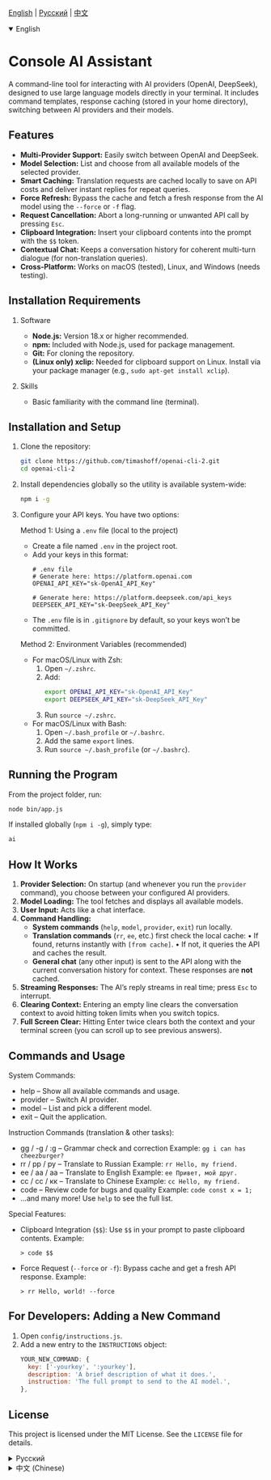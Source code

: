 [English](#english) | [Русский](#russian) | [中文](#chinese)

<details open>
<summary>English</summary>
<a name="english"></a>

# Console AI Assistant

A command-line tool for interacting with AI providers (OpenAI, DeepSeek), designed to use large language models directly in your terminal. It includes command templates, response caching (stored in your home directory), switching between AI providers and their models.

## Features

- **Multi-Provider Support:** Easily switch between OpenAI and DeepSeek.
- **Model Selection:** List and choose from all available models of the selected provider.
- **Smart Caching:** Translation requests are cached locally to save on API costs and deliver instant replies for repeat queries.
- **Force Refresh:** Bypass the cache and fetch a fresh response from the AI model using the `--force` or `-f` flag.
- **Request Cancellation:** Abort a long-running or unwanted API call by pressing `Esc`.
- **Clipboard Integration:** Insert your clipboard contents into the prompt with the `$$` token.
- **Contextual Chat:** Keeps a conversation history for coherent multi-turn dialogue (for non-translation queries).
- **Cross-Platform:** Works on macOS (tested), Linux, and Windows (needs testing).

## Installation Requirements

1. Software
   - **Node.js:** Version 18.x or higher recommended.
   - **npm:** Included with Node.js, used for package management.
   - **Git:** For cloning the repository.
   - **(Linux only) xclip:** Needed for clipboard support on Linux. Install via your package manager (e.g., `sudo apt-get install xclip`).

2. Skills
   - Basic familiarity with the command line (terminal).

## Installation and Setup

1. Clone the repository:
   ```bash
   git clone https://github.com/timashoff/openai-cli-2.git
   cd openai-cli-2
   ```

2. Install dependencies globally so the utility is available system-wide:
   ```bash
   npm i -g
   ```

3. Configure your API keys. You have two options:

   Method 1: Using a `.env` file (local to the project)
   - Create a file named `.env` in the project root.
   - Add your keys in this format:
     ```env
     # .env file
     # Generate here: https://platform.openai.com
     OPENAI_API_KEY="sk-OpenAI_API_Key"

     # Generate here: https://platform.deepseek.com/api_keys
     DEEPSEEK_API_KEY="sk-DeepSeek_API_Key"
     ```
   - The `.env` file is in `.gitignore` by default, so your keys won’t be committed.

   Method 2: Environment Variables (recommended)
   - For macOS/Linux with Zsh:
     1. Open `~/.zshrc`.
     2. Add:
        ```bash
        export OPENAI_API_KEY="sk-OpenAI_API_Key"
        export DEEPSEEK_API_KEY="sk-DeepSeek_API_Key"
        ```
     3. Run `source ~/.zshrc`.
   - For macOS/Linux with Bash:
     1. Open `~/.bash_profile` or `~/.bashrc`.
     2. Add the same `export` lines.
     3. Run `source ~/.bash_profile` (or `~/.bashrc`).

## Running the Program

From the project folder, run:
```bash
node bin/app.js
```
If installed globally (`npm i -g`), simply type:
```bash
ai
```

## How It Works

1. **Provider Selection:** On startup (and whenever you run the `provider` command), you choose between your configured AI providers.
2. **Model Loading:** The tool fetches and displays all available models.
3. **User Input:** Acts like a chat interface.
4. **Command Handling:**
   - **System commands** (`help`, `model`, `provider`, `exit`) run locally.
   - **Translation commands** (`rr`, `ee`, etc.) first check the local cache:
     • If found, returns instantly with `[from cache]`.
     • If not, it queries the API and caches the result.
   - **General chat** (any other input) is sent to the API along with the current conversation history for context. These responses are **not** cached.
5. **Streaming Responses:** The AI’s reply streams in real time; press `Esc` to interrupt.
6. **Clearing Context:** Entering an empty line clears the conversation context to avoid hitting token limits when you switch topics.
7. **Full Screen Clear:** Hitting Enter twice clears both the context and your terminal screen (you can scroll up to see previous answers).

## Commands and Usage

System Commands:
- help – Show all available commands and usage.
- provider – Switch AI provider.
- model – List and pick a different model.
- exit – Quit the application.

Instruction Commands (translation & other tasks):
- gg / -g / :g – Grammar check and correction
  Example: `gg i can has cheezburger?`
- rr / рр / ру – Translate to Russian
  Example: `rr Hello, my friend.`
- ee / аа / aa – Translate to English
  Example: `ee Привет, мой друг.`
- cc / сс / кк – Translate to Chinese
  Example: `cc Hello, my friend.`
- code – Review code for bugs and quality
  Example: `code const x = 1;`
- …and many more! Use `help` to see the full list.

Special Features:
- Clipboard Integration (`$$`): Use `$$` in your prompt to paste clipboard contents.
  Example:
  ```
  > code $$
  ```
- Force Request (`--force` or `-f`): Bypass cache and get a fresh API response.
  Example:
  ```
  > rr Hello, world! --force
  ```

## For Developers: Adding a New Command

1. Open `config/instructions.js`.
2. Add a new entry to the `INSTRUCTIONS` object:
   ```javascript
   YOUR_NEW_COMMAND: {
     key: ['-yourkey', ':yourkey'],
     description: 'A brief description of what it does.',
     instruction: 'The full prompt to send to the AI model.',
   },
   ```

## License

This project is licensed under the MIT License. See the `LICENSE` file for details.

</details>

<details>
<summary>Русский</summary>
<a name="russian"></a>

# Консольный ИИ-Ассистент

Инструмент командной Строки для взаимодействия с ИИ-провайдерами (OpenAI, DeepSeek) предназначен для использования больших языковых моделей в терминале.
Здесь есть шаблоны-команды, кеширование ответов, связанных с перводом в корневой папке пользователя, переключение между провайдерами ИИ и их моделями.

## Возможности

- **Поддержка нескольких провайдеров:** Легкое перекление между OpenAI и DeepSeek.
- **Выбор модели:** Список всех доступных моделей от выбранного провайдера.
- **Интеллектуальное кеширование:** Запросы на перевод кешируются локально для экономии затрат на API и предоставления мгновенных ответов на повторные запросы.
- **Принудительный запрос:** Обходит кеш и получить свежий ответ от ИИ-модели можно используя флаг `--force` или `-f`.
- **Отмена запроса:** Отмена затянувшегося или ненужного запроса к API нажатием клавиши `Esc`.
- **Интеграция с буфером обмена:** Добавление содержимого буфера обмена с помощью маркера `$$` в запросе.
- **Контекстный чат:** Сохраняет историю разговора для последовательного диалога (для запросов, не являющихся переводом).
- **Кроссплатформенность:** Работает на macOS (протестированно). на Linux и Windows (надо тестить).

## Требования для установки

### 1. Программное обеспечение
- **Node.js:** Рекомендуется версия 18.x или выше.
- **npm:** Поставляется вместе с Node.js. Используется для управления пакетами.
- **Git:** Для клонирования репозитория.
- **(Только для Linux) xclip:** Функциональность буфера обмена в Linux зависит от этой утилиты. Вы можете установить ее с помощью вашего менеджера пакетов, например, `sudo apt-get install xclip`.

### 2. Навыки для работы с утилитой
- Базовое знакомство с командной строкой (терминалом).

## Установка и настройка

1.  **Клонирование репозитория:**
    Откройте терминал и выполните следующую команду, чтобы клонировать проект на ваш локальный компьютер:
    ```bash
    git clone https://github.com/timashoff/openai-cli-2.git
    cd openai-cli-2
    ```

2.  **Установка зависимостей:**
    Выполните следующую команду для установки необходимых пакетов Node.js глобально (утилита будет доступна из любой директории, в которой бы не находился терминал):
    ```bash
    npm i -g
    ```

3.  **Настройка API-ключей:**
    Два способа настроить ваши API-ключи.

    ### Метод 1: Использование файла `.env`
    Метод прост и хранит ключи в каталоге проекта.

    - Необходимо создать новый файл с именем `.env` в корневом каталоге проекта.
    - Открыть файл `.env` текстовым редакторе и добавить API-ключи в следующем формате:

    ```env
    # Файл .env

    # Генерировать здесь: https://platform.openai.com
    OPENAI_API_KEY="sk-OpenAI_API_Ключ"

    # Генерировать здесь: https://platform.deepseek.com/api_keys
    DEEPSEEK_API_KEY=="sk-OpenAI_API_Ключ"
    ```
    **Важно:** Файл `.env` включен в `.gitignore`, поэтому ключи никогда не будут случайно отправлены в Git.

    ### Метод 2: Использование переменных окружения (Рекомендуется)
    Этот метод делает ключи доступными глобально в терминале.

    - **Для macOS/Linux (Zsh):**
        1. Открыть конфигурационный файл Zsh: `~/.zshrc`
        2. Добавить следующие строки в конец файла:
           ```bash
           export OPENAI_API_KEY="sk-OpenAI_API_Ключ"
           export DEEPSEEK_API_KEY="sk-DeepSeek_API_Ключ"
           ```
        3. Сохранить файл и применить изменения, выполнив: `source ~/.zshrc`

    - **Для macOS/Linux (Bash):**
        1. Открыть конфигурационный файл файл Bash (`~/.bash_profile` или `~/.bashrc`): `open ~/.bash_profile`
        2. Добавить следующие строки в конец файла:
           ```bash
           export OPENAI_API_KEY="sk-OpenAI_API_Ключ"
           export DEEPSEEK_API_KEY="sk-DeepSeek_API_Ключ"
           ```
        3. Сохранить файл и применить изменения, выполнив: `source ~/.bash_profile`

## Как запустить программу

После завершения установки и настройки вы можете запустить приложение, выполнив из папки с приложением:

```bash
node bin/app.js
```

Либо, если установлен пакет глобально ```npm i -g```, в окне терминала прописав ```ai```

## Как это работает

1.  **Выбор провайдера:** При старте (и всякий раз, когда вы используете команду `provider`) будет предложено выбрать между настроенными ИИ-провайдерами.
2.  **Загрузка моделей:** Приложение загружает и отображает список всех доступных моделей.
3.  **Ввод пользователя:** Общение как в обычном чате.
4.  **Обработка команд:**
    - **Системные команды** (`help`, `model`, `provider`, `exit`) выполняются напрямую.
    - **Команды перевода** (`rr`, `ee` и т.д.) сначала проверяют локальный кеш.
        - Если ответ найден в кеше, он возвращается мгновенно с пометкой `[from cache]`.
        - В противном случае отправляется запрос к API, и ответ сохраняется в кеш.
    - **Общий чат** (любой другой ввод) отправляется в API вместе с историей текущего разговора для предоставления контекста. Эти ответы *не* кешируются.
5.  **Потоковая передача ответа:** Ответ ИИ передается в ваш терминал в режиме реального времени, его можно прервать через `Esc`.
6.  **Ввод пустой строки** очищает контекст, дабы не перегружать API токенами в случае резкой смены темы запросов
7.  **Ввод пустой строки дважды** помимо очещение исторического контекста, очищает экран пользователя. Чтобы увидеть стырые ответы можно проскролить терминал вверх

---

## Команды и использование

### Системные команды

| Команда    | Описание                                     |
| :--------- | :------------------------------------------- |
| `help`     | Отображает справочное сообщение со всеми командами. |
| `provider` | Позволяет переключить ИИ-провайдера.         |
| `model`    | Показывает доступные модели и предлагает выбрать новую. |
| `exit`     | Закрывает приложение.                        |

### Команды-инструкции

| Ключи команды      | Описание                        | Пример                                |
| :----------------- | :------------------------------ | :------------------------------------ |
| `gg`, `-g`, `:g`   | Проверяет и исправляет грамматику. | `gg i can has cheezburger?`           |
| `rr`, `рр`, `ру`   | Переводит текст на русский.     | `rr Hello, my friend.`                |
| `ee`, `аа`, `aa`   | Переводит текст на английский.  | `ee Привет, мой друг.`                |
| `cc`, `сс`, `кк`   | Переводит текст на китайский.   | `cc Hello, my friend.`                |
| `code`             | Проверяет код на ошибки и качество. | `code const x = 1;`                |
| ...и многие другие! | Используйте команду `help` для просмотра всех инструкций. |                                       |

### Особые возможности

#### Интеграция с буфером обмена (`$$`)

Чтобы использовать текст из буфера обмена, используйте маркер `$$`.

**Пример:** Скопируйте блок кода, затем выполните:
```
> code $$
```

#### Принудительный запрос (`--force` или `-f`)

Чтобы обойти кеш, добавьте флаг `--force` или `-f` в конец вашего запроса.

**Пример:**
```
> rr Hello, world! --force
```
Это отправит новый запрос к API и перезапишет предыдущую запись в кеше.

---

## Для разработчиков: Как добавить новую команду

1.  Откройте файл `config/instructions.js`.
2.  Добавьте новую запись в объект `INSTRUCTIONS`.
    ```javascript
    YOUR_NEW_COMMAND: {
      key: ['-yourkey', ':yourkey'],
      description: 'Краткое описание того, что она делает.',
      instruction: 'Полная инструкция для отправки ИИ-модели.',
    },
    ```

## Лицензия

Этот проект лицензирован по лицензии MIT. Подробности см. в файле `LICENSE`.

</details>

<details>
<summary>中文 (Chinese)</summary>
<a name="chinese"></a>

# 控制台 AI 助手

一个命令行工具，用于与 AI 提供商（OpenAI、DeepSeek）交互，旨在直接在终端使用大型语言模型。它包含命令模板、响应缓存（存储在用户主目录）、以及在不同 AI 提供商及其模型之间切换的功能。

## 功能

- **多提供商支持**：可在 OpenAI 和 DeepSeek 间自由切换。
- **模型选择**：列出并选择所选提供商的所有可用模型。
- **智能缓存**：针对翻译请求进行本地缓存，节省 API 调用费用并对重复查询即时响应。
- **强制刷新**：使用 `--force` 或 `-f` 标志绕过缓存，强制向 AI 模型请求新回复。
- **请求取消**：按下 Esc 可中断长时间运行或不需要的 API 调用。
- **剪贴板集成**：在提示中使用 `$$` 令牌插入剪贴板内容。
- **上下文对话**：保存会话历史，支持连贯的多轮对话（针对非翻译查询）。
- **跨平台**：在 macOS（已测试）、Linux 和 Windows（待测试）上均可运行。

## 安装要求

1. 软件
   - **Node.js**：建议使用 18.x 或更高版本。
   - **npm**：随 Node.js 一同安装，用于包管理。
   - **Git**：用于克隆仓库。
   - **（仅限 Linux）xclip**：在 Linux 下实现剪贴板支持。可通过包管理器安装（例如 `sudo apt-get install xclip`）。

2. 技能
   - 具备基本的命令行（终端）操作经验。

## 安装与设置

1. 克隆仓库：
   ```bash
   git clone https://github.com/timashoff/openai-cli-2.git
   cd openai-cli-2
   ```

2. 全局安装依赖，使该工具在系统范围内可用：
   ```bash
   npm i -g
   ```

3. 配置 API 密钥，可选两种方式：

   方法一：使用 `.env` 文件（项目本地）
   - 在项目根目录创建 `.env` 文件。
   - 添加以下内容：
     ```env
     # 在此生成： https://platform.openai.com
     OPENAI_API_KEY="sk-OpenAI_API_Key"

     # 在此生成： https://platform.deepseek.com/api_keys
     DEEPSEEK_API_KEY="sk-DeepSeek_API_Key"
     ```
   - 默认 `.env` 已加入 `.gitignore`，密钥不会被提交。

   方法二：环境变量（推荐）
   - macOS/Linux + Zsh：
     1. 打开 `~/.zshrc`。
     2. 添加：
        ```bash
        export OPENAI_API_KEY="sk-OpenAI_API_Key"
        export DEEPSEEK_API_KEY="sk-DeepSeek_API_Key"
        ```
     3. 运行 `source ~/.zshrc`。
   - macOS/Linux + Bash：
     1. 打开 `~/.bash_profile` 或 `~/.bashrc`。
     2. 添加相同的 `export` 行。
     3. 运行 `source ~/.bash_profile`（或 `~/.bashrc`）。

## 运行程序

在项目文件夹下执行：
```bash
node bin/app.js
```
若已全局安装（`npm i -g`），只需输入：
```bash
ai
```

## 工作原理

1. **提供商选择**：启动时（或执行 `provider` 命令）选择已配置的 AI 提供商。
2. **模型加载**：工具获取并显示该提供商的所有可用模型。
3. **用户输入**：表现为一个聊天界面。
4. **命令处理**：
   - **系统命令**（`help`、`model`、`provider`、`exit`）在本地执行。
   - **翻译命令**（例如 `rr`, `ee` 等）首先检查本地缓存：
     • 若命中缓存，立即返回并标注 `[from cache]`。
     • 否则调用 API，获取结果后再缓存。
   - **普通对话**（除翻译外的任何输入）连同当前对话上下文发送给 API，响应不做缓存。
5. **流式响应**：AI 回复实时流入；按 Esc 可中断。
6. **清除上下文**：输入空行可清除会话上下文，避免切换话题时触及 token 限制。
7. **全屏清空**：连续两次按回车既清空上下文，也清屏（可向上滚动查看历史答案）。

## 命令及用法

系统命令：
- help    — 显示所有可用命令及用法
- provider — 切换 AI 提供商
- model   — 列出并选择不同模型
- exit    — 退出应用

指令命令（翻译及其他任务）：
- gg / -g / :g     — 语法检查和纠正
  示例：`gg i can has cheezburger?`
- rr / рр / ру     — 翻译成俄语
  示例：`rr Hello, my friend.`
- ee / аа / aa     — 翻译成英语
  示例：`ee Привет, мой друг.`
- cc / сс / кк     — 翻译成中文
  示例：`cc Hello, my friend.`
- code            — 代码审查（查错并提升质量）
  示例：`code const x = 1;`
- …更多命令请使用 `help` 查看完整列表。

## 特殊功能

- 剪贴板集成 (`$$`)：在提示中使用 `$$` 可自动粘贴剪贴板内容。
  示例：
  ```
  > code $$
  ```
- 强制请求 (`--force` 或 `-f`)：绕过缓存，强制获取最新 API 响应。
  示例：
  ```
  > rr Hello, world! --force
  ```

## 开发者：添加新命令

1. 打开 `config/instructions.js`。
2. 在 `INSTRUCTIONS` 对象中添加一条新条目：
   ```javascript
   YOUR_NEW_COMMAND: {
     key: ['-yourkey', ':yourkey'],
     description: '简要描述该命令功能。',
     instruction: '发送给 AI 模型的完整提示。',
   },
   ```

## 许可证

本项目遵循 MIT 许可证。详情请参见 `LICENSE` 文件。

</details>
